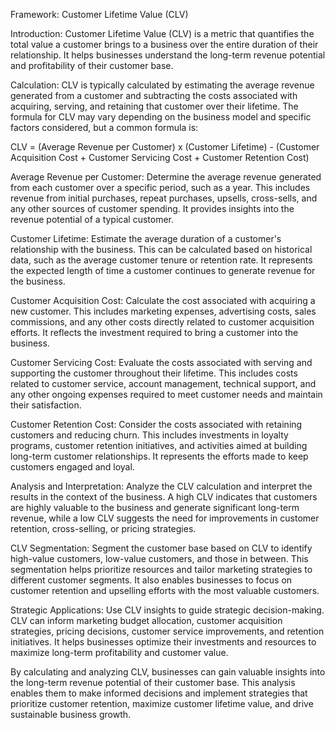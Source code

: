 Framework: Customer Lifetime Value (CLV)

Introduction:
Customer Lifetime Value (CLV) is a metric that quantifies the total value a customer brings to a business over the entire duration of their relationship. It helps businesses understand the long-term revenue potential and profitability of their customer base.

Calculation:
CLV is typically calculated by estimating the average revenue generated from a customer and subtracting the costs associated with acquiring, serving, and retaining that customer over their lifetime. The formula for CLV may vary depending on the business model and specific factors considered, but a common formula is:

CLV = (Average Revenue per Customer) x (Customer Lifetime) - (Customer Acquisition Cost + Customer Servicing Cost + Customer Retention Cost)

Average Revenue per Customer:
Determine the average revenue generated from each customer over a specific period, such as a year. This includes revenue from initial purchases, repeat purchases, upsells, cross-sells, and any other sources of customer spending. It provides insights into the revenue potential of a typical customer.

Customer Lifetime:
Estimate the average duration of a customer's relationship with the business. This can be calculated based on historical data, such as the average customer tenure or retention rate. It represents the expected length of time a customer continues to generate revenue for the business.

Customer Acquisition Cost:
Calculate the cost associated with acquiring a new customer. This includes marketing expenses, advertising costs, sales commissions, and any other costs directly related to customer acquisition efforts. It reflects the investment required to bring a customer into the business.

Customer Servicing Cost:
Evaluate the costs associated with serving and supporting the customer throughout their lifetime. This includes costs related to customer service, account management, technical support, and any other ongoing expenses required to meet customer needs and maintain their satisfaction.

Customer Retention Cost:
Consider the costs associated with retaining customers and reducing churn. This includes investments in loyalty programs, customer retention initiatives, and activities aimed at building long-term customer relationships. It represents the efforts made to keep customers engaged and loyal.

Analysis and Interpretation:
Analyze the CLV calculation and interpret the results in the context of the business. A high CLV indicates that customers are highly valuable to the business and generate significant long-term revenue, while a low CLV suggests the need for improvements in customer retention, cross-selling, or pricing strategies.

CLV Segmentation:
Segment the customer base based on CLV to identify high-value customers, low-value customers, and those in between. This segmentation helps prioritize resources and tailor marketing strategies to different customer segments. It also enables businesses to focus on customer retention and upselling efforts with the most valuable customers.

Strategic Applications:
Use CLV insights to guide strategic decision-making. CLV can inform marketing budget allocation, customer acquisition strategies, pricing decisions, customer service improvements, and retention initiatives. It helps businesses optimize their investments and resources to maximize long-term profitability and customer value.

By calculating and analyzing CLV, businesses can gain valuable insights into the long-term revenue potential of their customer base. This analysis enables them to make informed decisions and implement strategies that prioritize customer retention, maximize customer lifetime value, and drive sustainable business growth.
